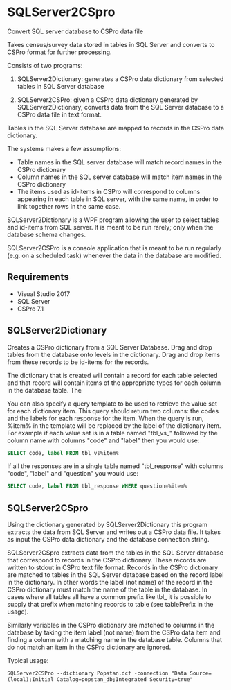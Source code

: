 # SQLServer2CSpro
Convert SQL server database to CSPro data file

Takes census/survey data stored in tables in SQL Server and converts to CSPro format for further processing.

Consists of two programs:

1. SQLServer2Dictionary: generates a CSPro data dictionary from selected tables in SQL Server database

2. SQLServer2CSPro: given a CSPro data dictionary generated by SQLServer2Dictionary, converts data from the SQL Server database to a CSPro data file in text format.

Tables in the SQL Server database are mapped to records in the CSPro data dictionary.

The systems makes a few assumptions:

* Table names in the SQL server database will match record names in the CSPro dictionary
* Column names in the SQL server database will match item names in the CSPro dictionary
* The items used as id-items in CSPro will correspond to columns appearing in each table in SQL server, with the same name, in order to link together rows in the same case.

SQLServer2Dictionary is a WPF program allowing the user to select tables and id-items from SQL server. It is meant to be run rarely; only when the database schema changes.

SQLServer2CSPro is a console application that is meant to be run regularly (e.g. on a scheduled task) whenever the data in the database are modified.

## Requirements

* Visual Studio 2017
* SQL Server
* CSPro 7.1

## SQLServer2Dictionary

Creates a CSPro dictionary from a SQL Server Database. Drag and drop tables from the database onto levels in the dictionary. Drag and drop items from these records to be id-items for the records.

The dictionary that is created will contain a record for each table selected and that record will contain items of the appropriate types for each column in the database table. The 

You can also specify a query template to be used to retrieve the value set for each dictionary item. This query should return two columns: the codes and the labels for each response for the item. When the query is run, %item% in the template will be replaced by the label of the dictionary item. For example if each value set is in a table named "tbl_vs_" followed by the column name with columns "code" and "label" then you would use:

```sql
SELECT code, label FROM tbl_vs%item%
```

If all the responses are in a single table named "tbl_response" with columns "code", "label" and "question" you would use:

```sql
SELECT code, label FROM tbl_response WHERE question=%item%
```

## SQLServer2CSpro

Using the dictionary generated by SQLServer2Dictionary this program extracts the data from SQL Server and writes out a CSPro data file. It takes as input the CSPro data dictionary and the database connection string.

SQLServer2CSpro extracts data from the tables in the SQL Server database that correspond to records in the CSPro dictionary. These records are written to stdout in CSPro text file format. Records in the CSPro dictionary are matched to tables in the SQL Server database based on the record label in the dictionary. In other words the label (not name) of the record in the CSPro dictionary must match the name of the table in the database. In cases where all tables all have a common prefix like tbl_ it is possible to supply that prefix when matching records to table (see tablePrefix in the usage).
 
Similarly variables in the CSPro dictionary are matched to columns in the database by taking the item label (not name) from the CSPro data item and finding a column with a matching name in the database table. Columns that do not match an item in the CSPro dictionary are ignored.

Typical usage:
 
`SQLServer2CSPro --dictionary Popstan.dcf -connection "Data Source=(local);Initial Catalog=popstan_db;Integrated Security=true"`


